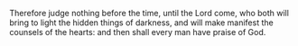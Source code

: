 Therefore judge nothing before the time, until the Lord come, who both will bring to light the hidden things of darkness, and will make manifest the counsels of the hearts: and then shall every man have praise of God.
